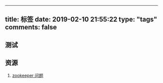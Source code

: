 
---
title: 标签
date: 2019-02-10 21:55:22
type: "tags"
comments: false
---


## 测试




## 资源

1. [zookeeper 问题](https://juejin.im/post/5e1c7d6df265da3dfc159cb5)
